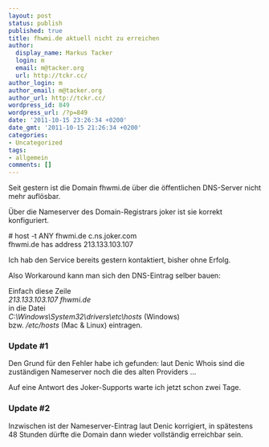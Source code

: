 ```yaml
---
layout: post
status: publish
published: true
title: fhwmi.de aktuell nicht zu erreichen
author:
  display_name: Markus Tacker
  login: m
  email: m@tacker.org
  url: http://tckr.cc/
author_login: m
author_email: m@tacker.org
author_url: http://tckr.cc/
wordpress_id: 849
wordpress_url: /?p=849
date: '2011-10-15 23:26:34 +0200'
date_gmt: '2011-10-15 21:26:34 +0200'
categories:
- Uncategorized
tags:
- allgemein
comments: []
---
```

<p>Seit gestern ist die Domain fhwmi.de über die öffentlichen DNS-Server nicht mehr auflösbar.</p>
<p>Über die Nameserver des Domain-Registrars joker ist sie korrekt konfiguriert.</p>
<p># host -t ANY fhwmi.de c.ns.joker.com<br />
fhwmi.de has address 213.133.103.107</p>
<p>Ich hab den Service bereits gestern kontaktiert, bisher ohne Erfolg.</p>
<p>Also Workaround kann man sich den DNS-Eintrag selber bauen:</p>
<p>Einfach diese Zeile<br />
<em>213.133.103.107 fhwmi.de</em><br />
in die Datei<br />
<em>C:\Windows\System32\drivers\etc\hosts</em> (Windows)<br />
bzw. <em>/etc/hosts</em> (Mac & Linux) eintragen.</p>
<h3 class="textimage">Update #1</h3>
<p>Den Grund für den Fehler habe ich gefunden: laut Denic Whois sind die zuständigen Nameserver noch die des alten Providers ...</p>
<p>Auf eine Antwort des Joker-Supports warte ich jetzt schon zwei Tage.</p>
<h3 class="textimage">Update #2</h3>
<p>Inzwischen ist der Nameserver-Eintrag laut Denic korrigiert, in spätestens 48 Stunden dürfte die Domain dann wieder vollständig erreichbar sein.</p>
